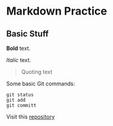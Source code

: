 # Markdown Practice

## Basic Stuff
**Bold** text.

*Italic* text.

>Quoting text

Some basic Git commands:
```
git status
git add
git committ
```

Visit this [repository](htttps://github.com/davidgtang/Practice)
